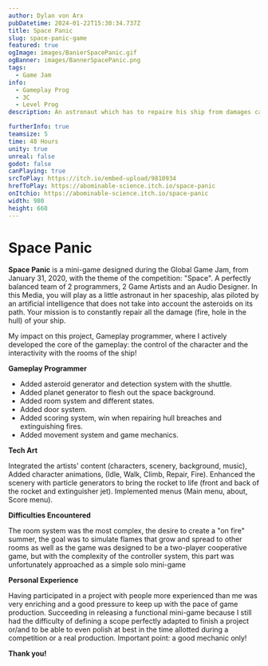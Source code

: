 ```yaml
---
author: Dylan von Arx
pubDatetime: 2024-01-22T15:30:34.737Z
title: Space Panic
slug: space-panic-game
featured: true
ogImage: images/BanierSpacePanic.gif
ogBanner: images/BannerSpacePanic.png
tags:
  - Game Jam
info:
  - Gameplay Prog
  - 3C
  - Level Prog
description: An astronaut which has to repaire his ship from damages cause by traveling through the dangers of space. The goal is to survive for as much time as possible!

furtherInfo: true
teamsize: 5
time: 48 Hours
unity: true
unreal: false
godot: false
canPlaying: true
srcToPlay: https://itch.io/embed-upload/9810934
hrefToPlay: https://abominable-science.itch.io/space-panic
onItchio: https://abominable-science.itch.io/space-panic
width: 980
height: 668
---
```


# Space Panic

<b>Space Panic</b> is a mini-game designed during the Global Game Jam, from January 31, 2020, with the theme of the competition: "Space". A perfectly balanced team of 2 programmers, 2 Game Artists and an Audio Designer. In this Media, you will play as a little astronaut in her spaceship, alas piloted by an artificial intelligence that does not take into account the asteroids on its path. Your mission is to constantly repair all the damage (fire, hole in the hull) of your ship.

My impact on this project, Gameplay programmer, where I actively developed the core of the gameplay: the control of the character and the interactivity with the rooms of the ship!

<b>Gameplay Programmer</b>

- Added asteroid generator and detection system with the shuttle.
- Added planet generator to flesh out the space background.
- Added room system and different states.
- Added door system.
- Added scoring system, win when repairing hull breaches and extinguishing fires.
- Added movement system and game mechanics.

<b>Tech Art</b>

Integrated the artists' content (characters, scenery, background, music),
Added character animations, (Idle, Walk, Climb, Repair, Fire).
Enhanced the scenery with particle generators to bring the rocket to life (front and back of the rocket and extinguisher jet).
Implemented menus (Main menu, about, Score menu).

<b>Difficulties Encountered</b>

The room system was the most complex, the desire to create a "on fire" summer,
the goal was to simulate flames that grow and spread to other rooms
as well as the game was designed to be a two-player cooperative game, but with the complexity of the controller system,
this part was unfortunately approached as a simple solo mini-game

<b>Personal Experience</b>

Having participated in a project with people more experienced than me was very enriching and a good pressure to keep up with the pace of game production.
Succeeding in releasing a functional mini-game because I still had the difficulty of defining a scope perfectly adapted to finish a project or/and to be able to even polish
at best in the time allotted during a competition or a real production. Important point: a good mechanic only!

<b>Thank you!</b>
